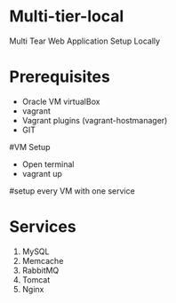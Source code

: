 # Multi-tier-local
Multi Tear Web Application Setup Locally
# Prerequisites 
  - Oracle VM virtualBox
  - vagrant
  - Vagrant plugins (vagrant-hostmanager)
  - GIT

#VM Setup
- Open terminal
- vagrant up

#setup every VM with one service 

# Services
1. MySQL
2. Memcache
3. RabbitMQ
4. Tomcat
5. Nginx


